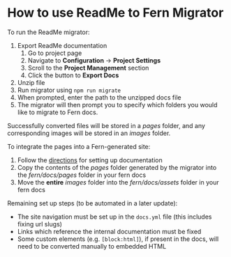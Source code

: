# How to use ReadMe to Fern Migrator

To run the ReadMe migrator: 
1. Export ReadMe documentation
    1. Go to project page 
    1. Navigate to **Configuration** -> **Project Settings**
    1. Scroll to the **Project Management** section
    1. Click the button to **Export Docs**
1. Unzip file
1. Run migrator using `npm run migrate`
1. When prompted, enter the path to the unzipped docs file
1. The migrator will then prompt you to specify which folders you would like to migrate to Fern docs. 

Successfully converted files will be stored in a *pages* folder, and any corresponding images will be stored in an *images* folder. 

To integrate the pages into a Fern-generated site:
1. Follow the [directions](https://buildwithfern.com/learn/docs/getting-started/quickstart) for setting up documentation
1. Copy the contents of the *pages* folder generated by the migrator into the *fern/docs/pages* folder in your fern docs 
1. Move the **entire** *images* folder into the *fern/docs/assets* folder in your fern docs

Remaining set up steps (to be automated in a later update): 
- The site navigation must be set up in the `docs.yml` file (this includes fixing url slugs)
- Links which reference the internal documentation must be fixed
- Some custom elements (e.g. `[block:html]`), if present in the docs, will need to be converted manually to embedded HTML